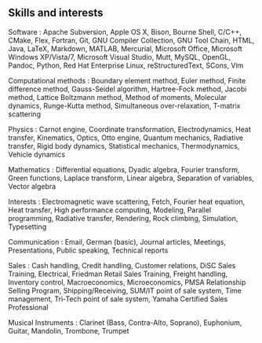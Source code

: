 ## Skills and interests
<!-- Obligatory list of skills to get a hit on a search -->

Software
:   Apache Subversion,
    Apple OS X,
    Bison,
    Bourne Shell,
    C/C++,
    CMake,
    Flex,
    Fortran,
    Git,
    GNU Compiler Collection,
    GNU Tool Chain,
    HTML,
    Java,
    LaTeX,
    Markdown,
    MATLAB,
    Mercurial,
    Microsoft Office,
    Microsoft Windows XP/Vista/7,
    Microsoft Visual Studio,
    Mutt,
    MySQL,
    OpenGL,
    Pandoc,
    Python,
    Red Hat Enterprise Linux,
    reStructuredText,
    SCons,
    Vim

Computational methods
:   Boundary element method,
    Euler method,
    Finite difference method,
    Gauss-Seidel algorithm,
    Hartree-Fock method,
    Jacobi method,
    Lattice Boltzmann method,
    Method of moments,
    Molecular dynamics,
    Runge-Kutta method,
    Simultaneous over-relaxation,
    T-matrix scattering

Physics
:   Carnot engine,
    Coordinate transformation,
    Electrodynamics,
    Heat transfer,
    Kinematics,
    Optics,
    Otto engine,
    Quantum mechanics,
    Radiative transfer,
    Rigid body dynamics,
    Statistical mechanics,
    Thermodynamics,
    Vehicle dynamics

Mathematics
:   Differential equations,
    Dyadic algebra,
    Fourier transform,
    Green functions,
    Laplace transform,
    Linear algebra,
    Separation of variables,
    Vector algebra

Interests
:   Electromagnetic wave scattering,
    Fetch,
    Fourier heat equation,
    Heat transfer,
    High performance computing,
    Modeling,
    Parallel programming,
    Radiative transfer,
    Rendering,
    Rock climbing,
    Simulation,
    Typesetting

Communication
:   Email,
    German (basic),
    Journal articles,
    Meetings,
    Presentations,
    Public speaking,
    Technical reports

Sales
:   Cash handling,
    Credit handling,
    Customer relations,
    DiSC Sales Training,
    Electrical,
    Friedman Retail Sales Training,
    Freight handling,
    Inventory control,
    Macroeconomics,
    Microeconomics,
    PMSA Relationship Selling Program,
    Shipping/Receiving,
    SUM/IT point of sale system,
    Time management,
    Tri-Tech point of sale system,
    Yamaha Certified Sales Professional

Musical Instruments
:   Clarinet (Bass, Contra-Alto, Soprano),
    Euphonium,
    Guitar,
    Mandolin,
    Trombone,
    Trumpet


